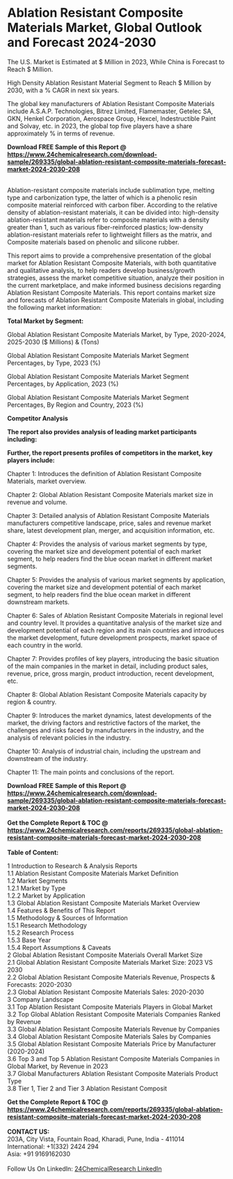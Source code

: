 <h1>Ablation Resistant Composite Materials Market, Global Outlook and Forecast 2024-2030</h1><p>
The U.S. Market is Estimated at $ Million in 2023, While China is Forecast to Reach $ Million.</p><p>
High Density Ablation Resistant Material Segment to Reach $ Million by 2030, with a % CAGR in next six years.</p><p>
The global key manufacturers of Ablation Resistant Composite Materials include A.S.A.P. Technologies, Bitrez Limited, Flamemaster, Getelec SA, GKN, Henkel Corporation, Aerospace Group, Hexcel, Indestructible Paint and Solvay, etc. in 2023, the global top five players have a share approximately % in terms of revenue.</p><div><b>Download FREE Sample of this Report @ 
            <a href="https://www.24chemicalresearch.com/download-sample/269335/global-ablation-resistant-composite-materials-forecast-market-2024-2030-208">
            https://www.24chemicalresearch.com/download-sample/269335/global-ablation-resistant-composite-materials-forecast-market-2024-2030-208</a></b></div><br><p>
Ablation-resistant composite materials include sublimation type, melting type and carbonization type, the latter of which is a phenolic resin composite material reinforced with carbon fiber. According to the relative density of ablation-resistant materials, it can be divided into: high-density ablation-resistant materials refer to composite materials with a density greater than 1, such as various fiber-reinforced plastics; low-density ablation-resistant materials refer to lightweight fillers as the matrix, and Composite materials based on phenolic and silicone rubber.</p><p>
This report aims to provide a comprehensive presentation of the global market for Ablation Resistant Composite Materials, with both quantitative and qualitative analysis, to help readers develop business/growth strategies, assess the market competitive situation, analyze their position in the current marketplace, and make informed business decisions regarding Ablation Resistant Composite Materials. This report contains market size and forecasts of Ablation Resistant Composite Materials in global, including the following market information:
</p><p>
<strong>Total Market by Segment:</strong></p><p>
Global Ablation Resistant Composite Materials Market, by Type, 2020-2024, 2025-2030 ($ Millions) &amp; (Tons)</p><p>
Global Ablation Resistant Composite Materials Market Segment Percentages, by Type, 2023 (%)</p><p>
</p><p>
Global Ablation Resistant Composite Materials Market Segment Percentages, by Application, 2023 (%)</p><p>
</p><p>
Global Ablation Resistant Composite Materials Market Segment Percentages, By Region and Country, 2023 (%)</p><p>
</p><p>
<strong>Competitor Analysis</strong></p><p>
<strong>The report also provides analysis of leading market participants including:</strong></p><p>
</p><p>
<strong>Further, the report presents profiles of competitors in the market, key players include:</strong></p><p>
</p><p>
Chapter 1: Introduces the definition of Ablation Resistant Composite Materials, market overview.</p><p>
Chapter 2: Global Ablation Resistant Composite Materials market size in revenue and volume.</p><p>
Chapter 3: Detailed analysis of Ablation Resistant Composite Materials manufacturers competitive landscape, price, sales and revenue market share, latest development plan, merger, and acquisition information, etc.</p><p>
Chapter 4: Provides the analysis of various market segments by type, covering the market size and development potential of each market segment, to help readers find the blue ocean market in different market segments.</p><p>
Chapter 5: Provides the analysis of various market segments by application, covering the market size and development potential of each market segment, to help readers find the blue ocean market in different downstream markets.</p><p>
Chapter 6: Sales of Ablation Resistant Composite Materials in regional level and country level. It provides a quantitative analysis of the market size and development potential of each region and its main countries and introduces the market development, future development prospects, market space of each country in the world.</p><p>
Chapter 7: Provides profiles of key players, introducing the basic situation of the main companies in the market in detail, including product sales, revenue, price, gross margin, product introduction, recent development, etc.</p><p>
Chapter 8: Global Ablation Resistant Composite Materials capacity by region &amp; country.</p><p>
Chapter 9: Introduces the market dynamics, latest developments of the market, the driving factors and restrictive factors of the market, the challenges and risks faced by manufacturers in the industry, and the analysis of relevant policies in the industry.</p><p>
Chapter 10: Analysis of industrial chain, including the upstream and downstream of the industry.</p><p>
Chapter 11: The main points and conclusions of the report.</p><div><b>Download FREE Sample of this Report @ 
            <a href="https://www.24chemicalresearch.com/download-sample/269335/global-ablation-resistant-composite-materials-forecast-market-2024-2030-208">
            https://www.24chemicalresearch.com/download-sample/269335/global-ablation-resistant-composite-materials-forecast-market-2024-2030-208</a></b></div><br><div><b>Get the Complete Report & TOC @ 
            <a href="https://www.24chemicalresearch.com/reports/269335/global-ablation-resistant-composite-materials-forecast-market-2024-2030-208">
            https://www.24chemicalresearch.com/reports/269335/global-ablation-resistant-composite-materials-forecast-market-2024-2030-208</a></b></div><br>
            <b>Table of Content:</b><p>1 Introduction to Research & Analysis Reports<br />
    1.1 Ablation Resistant Composite Materials Market Definition<br />
    1.2 Market Segments<br />
        1.2.1 Market by Type<br />
        1.2.2 Market by Application<br />
    1.3 Global Ablation Resistant Composite Materials Market Overview<br />
    1.4 Features & Benefits of This Report<br />
    1.5 Methodology & Sources of Information<br />
        1.5.1 Research Methodology<br />
        1.5.2 Research Process<br />
        1.5.3 Base Year<br />
        1.5.4 Report Assumptions & Caveats<br />
2 Global Ablation Resistant Composite Materials Overall Market Size<br />
    2.1 Global Ablation Resistant Composite Materials Market Size: 2023 VS 2030<br />
    2.2 Global Ablation Resistant Composite Materials Revenue, Prospects & Forecasts: 2020-2030<br />
    2.3 Global Ablation Resistant Composite Materials Sales: 2020-2030<br />
3 Company Landscape<br />
    3.1 Top Ablation Resistant Composite Materials Players in Global Market<br />
    3.2 Top Global Ablation Resistant Composite Materials Companies Ranked by Revenue<br />
    3.3 Global Ablation Resistant Composite Materials Revenue by Companies<br />
    3.4 Global Ablation Resistant Composite Materials Sales by Companies<br />
    3.5 Global Ablation Resistant Composite Materials Price by Manufacturer (2020-2024)<br />
    3.6 Top 3 and Top 5 Ablation Resistant Composite Materials Companies in Global Market, by Revenue in 2023<br />
    3.7 Global Manufacturers Ablation Resistant Composite Materials Product Type<br />
    3.8 Tier 1, Tier 2 and Tier 3 Ablation Resistant Composit</p><div><b>Get the Complete Report & TOC @ 
            <a href="https://www.24chemicalresearch.com/reports/269335/global-ablation-resistant-composite-materials-forecast-market-2024-2030-208">
            https://www.24chemicalresearch.com/reports/269335/global-ablation-resistant-composite-materials-forecast-market-2024-2030-208</a></b></div><br><b>CONTACT US:</b><br>
            203A, City Vista, Fountain Road, Kharadi, Pune, India - 411014<br>
            International: +1(332) 2424 294<br>
            Asia: +91 9169162030 <br><br>
            Follow Us On LinkedIn: <a href="https://www.linkedin.com/company/24chemicalresearch/">24ChemicalResearch LinkedIn</a>